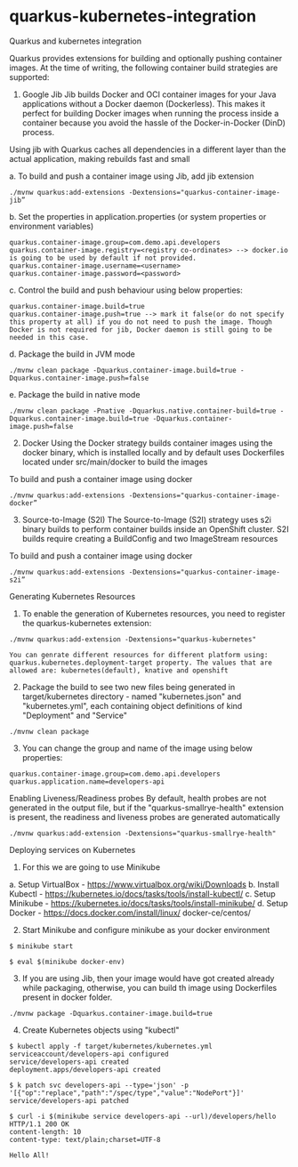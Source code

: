 # quarkus-kubernetes-integration
Quarkus and kubernetes integration

Quarkus provides extensions for building and optionally pushing container images. At the time of writing, the following container build strategies are supported:

1. Google Jib
Jib builds Docker and OCI container images for your Java applications without a Docker daemon (Dockerless). This makes it perfect for building Docker images when running the process inside a container because you avoid the hassle of the Docker-in-Docker (DinD) process.

Using jib with Quarkus caches all dependencies in a different layer than the actual application, making rebuilds fast and small

a. To build and push a container image using Jib, add jib extension
```
./mvnw quarkus:add-extensions -Dextensions="quarkus-container-image-jib”
```
b. Set the properties in application.properties (or system properties or environment variables)                   
```
quarkus.container-image.group=com.demo.api.developers
quarkus.container-image.registry=<registry co-ordinates> --> docker.io is going to be used by default if not provided.
quarkus.container-image.username=<username>
quarkus.container-image.password=<password>
```

c. Control the build and push behaviour using below properties:
```
quarkus.container-image.build=true
quarkus.container-image.push=true --> mark it false(or do not specify this property at all) if you do not need to push the image. Though Docker is not required for jib, Docker daemon is still going to be needed in this case.
```

d. Package the build in JVM mode
```
./mvnw clean package -Dquarkus.container-image.build=true -Dquarkus.container-image.push=false
```

e. Package the build in native mode
```
./mvnw clean package -Pnative -Dquarkus.native.container-build=true -Dquarkus.container-image.build=true -Dquarkus.container-image.push=false
```

2. Docker
Using the Docker strategy builds container images using the docker binary, which is installed locally and by default uses Dockerfiles located under src/main/docker to build the images

To build and push a container image using docker
```
./mvnw quarkus:add-extensions -Dextensions="quarkus-container-image-docker”
```

3. Source-to-Image (S2I)
The Source-to-Image (S2I) strategy uses s2i binary builds to perform container builds inside an OpenShift cluster. S2I builds require creating a BuildConfig and two ImageStream resources

To build and push a container image using docker
```
./mvnw quarkus:add-extensions -Dextensions="quarkus-container-image-s2i”
```

Generating Kubernetes Resources

1. To enable the generation of Kubernetes resources, you need to register the quarkus-kubernetes extension:
```
./mvnw quarkus:add-extension -Dextensions="quarkus-kubernetes"

You can genrate different resources for different platform using:
quarkus.kubernetes.deployment-target property. The values that are allowed are: kubernetes(default), knative and openshift
```

2. Package the build to see two new files being generated in target/kubernetes directory - named "kubernetes.json" and "kubernetes.yml", each containing object definitions of kind "Deployment" and "Service"
```
./mvnw clean package
```
3. You can change the group and name of the image using below properties:
```
quarkus.container-image.group=com.demo.api.developers
quarkus.application.name=developers-api
```

Enabling Liveness/Readiness probes
By default, health probes are not generated in the output file, but if the "quarkus-smallrye-health" extension is present, the readiness and liveness probes are generated automatically 
```
./mvnw quarkus:add-extension -Dextensions="quarkus-smallrye-health"
```

Deploying services on Kubernetes
1. For this we are going to use Minikube

a. Setup VirtualBox - https://www.virtualbox.org/wiki/Downloads
b. Install Kubectl - https://kubernetes.io/docs/tasks/tools/install-kubectl/
c. Setup Minikube - https://kubernetes.io/docs/tasks/tools/install-minikube/
d. Setup Docker - https://docs.docker.com/install/linux/ docker-ce/centos/

2. Start Minikube and configure minikube as your docker environment
```
$ minikube start

$ eval $(minikube docker-env)
```

3. If you are using Jib, then your image would have got created already while packaging, otherwise, you can build th image using Dockerfiles present in docker folder.
```
./mvnw package -Dquarkus.container-image.build=true
```

4. Create Kubernetes objects using "kubectl"
```
$ kubectl apply -f target/kubernetes/kubernetes.yml
serviceaccount/developers-api configured
service/developers-api created
deployment.apps/developers-api created

$ k patch svc developers-api --type='json' -p '[{"op":"replace","path":"/spec/type","value":"NodePort"}]'
service/developers-api patched

$ curl -i $(minikube service developers-api --url)/developers/hello
HTTP/1.1 200 OK
content-length: 10
content-type: text/plain;charset=UTF-8

Hello All!
```


